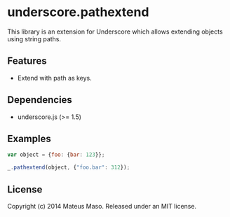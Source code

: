 underscore.pathextend
=====================
This library is an extension for Underscore which allows extending objects using string paths.

## Features

* Extend with path as keys.

## Dependencies

* underscore.js (>= 1.5)

## Examples

```javascript
var object = {foo: {bar: 123}};

_.pathextend(object, {"foo.bar": 312});
```

## License

Copyright (c) 2014 Mateus Maso. Released under an MIT license.
